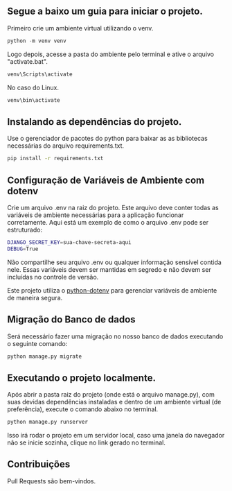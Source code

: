 ## Segue a baixo um guia para iniciar o projeto.

Primeiro crie um ambiente virtual utilizando o venv.
```python
python -m venv venv
```

Logo depois, acesse a pasta do ambiente pelo terminal e ative o arquivo "activate.bat".

```bash
venv\Scripts\activate
```

No caso do Linux.
```bash
venv\bin\activate
```

## Instalando as dependências do projeto.

Use o gerenciador de pacotes do python para baixar as as bibliotecas necessárias do arquivo requirements.txt.

```bash
pip install -r requirements.txt
```

## Configuração de Variáveis de Ambiente com dotenv

Crie um arquivo .env na raiz do projeto. Este arquivo deve conter todas as variáveis de ambiente necessárias para a aplicação funcionar corretamente. Aqui está um exemplo de como o arquivo .env pode ser estruturado:

```bash
DJANGO_SECRET_KEY=sua-chave-secreta-aqui
DEBUG=True
```

Não compartilhe seu arquivo .env ou qualquer informação sensível contida nele. Essas variáveis devem ser mantidas em segredo e não devem ser incluídas no controle de versão.

Este projeto utiliza o [python-dotenv](https://pypi.org/project/python-dotenv/) para gerenciar variáveis de ambiente de maneira segura.

## Migração do Banco de dados

Será necessário fazer uma migração no nosso banco de dados executando o seguinte comando:

```bash
python manage.py migrate
```

## Executando o projeto localmente.

Após abrir a pasta raiz do projeto (onde está o arquivo manage.py), com suas devidas dependências instaladas e dentro de um ambiente virtual (de preferência), execute o comando abaixo no terminal.

```bash
python manage.py runserver
```
Isso irá rodar o projeto em um servidor local, caso uma janela do navegador não se inicie sozinha, clique no link gerado no terminal.

## Contribuições

Pull Requests são bem-vindos.
